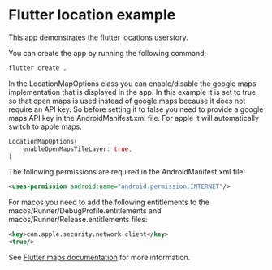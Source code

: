 # Flutter location example

This app demonstrates the flutter locations userstory.

You can create the app by running the following command:

```bash
flutter create .
```

In the LocationMapOptions class you can enable/disable the google maps implementation that is displayed in the app.
In this example it is set to true so that open maps is used instead of google maps because it does not require an API key.
So before setting it to false you need to provide a google maps API key in the AndroidManifest.xml file. For apple it will automatically switch to apple maps.

```dart
LocationMapOptions(
    enableOpenMapsTileLayer: true,
)
```

The following permissions are required in the AndroidManifest.xml file:

```xml
<uses-permission android:name="android.permission.INTERNET"/>
```

For macos you need to add the following entitlements to the macos/Runner/DebugProfile.entitlements and macos/Runner/Release.entitlements files:

```xml
<key>com.apple.security.network.client</key>
<true/>
```

See [Flutter maps documentation](https://docs.fleaflet.dev/getting-started/installation) for more information.

